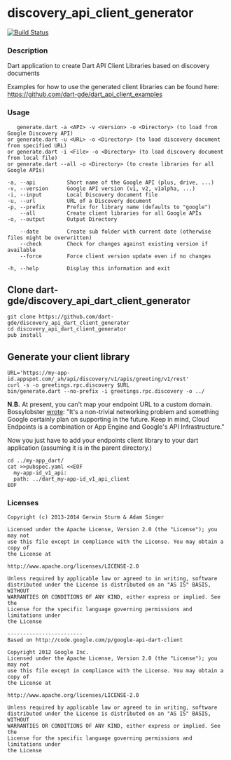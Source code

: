 # discovery_api_client_generator

[![Build Status](https://drone.io/github.com/dart-gde/discovery_api_dart_client_generator/status.png)](https://drone.io/github.com/dart-gde/discovery_api_dart_client_generator/latest)

### Description

Dart application to create Dart API Client Libraries based on discovery documents

Examples for how to use the generated client libraries can be found here: https://github.com/dart-gde/dart_api_client_examples

### Usage

```
   generate.dart -a <API> -v <Version> -o <Directory> (to load from Google Discovery API)
or generate.dart -u <URL> -o <Directory> (to load discovery document from specified URL)
or generate.dart -i <File> -o <Directory> (to load discovery document from local file)
or generate.dart --all -o <Directory> (to create libraries for all Google APIs)

-a, --api          Short name of the Google API (plus, drive, ...)
-v, --version      Google API version (v1, v2, v1alpha, ...)
-i, --input        Local Discovery document file
-u, --url          URL of a Discovery document
-p, --prefix       Prefix for library name (defaults to "google")
    --all          Create client libraries for all Google APIs
-o, --output       Output Directory

    --date         Create sub folder with current date (otherwise files might be overwritten)
    --check        Check for changes against existing version if available
    --force        Force client version update even if no changes

-h, --help         Display this information and exit
```


## Clone dart-gde/discovery_api_dart_client_generator

```
git clone https://github.com/dart-gde/discovery_api_dart_client_generator
cd discovery_api_dart_client_generator
pub install
```

## Generate your client library

```
URL='https://my-app-id.appspot.com/_ah/api/discovery/v1/apis/greeting/v1/rest'
curl -s -o greetings.rpc.discovery $URL
bin/generate.dart --no-prefix -i greetings.rpc.discovery -o ../
```

**N.B.** At present, you can't map your endpoint URL to a custom domain. Bossylobster 
[wrote](http://stackoverflow.com/a/16124815/1745000): "It's a non-trivial networking problem
and something Google certainly plan on supporting in the future. Keep in mind, Cloud Endpoints 
is a combination or App Engine and Google's API Infrastructure."

Now you just have to add your endpoints client library to your dart application (assuming it is in the parent directory.)

```
cd ../my-app_dart/
cat >>pubspec.yaml <<EOF
  my-app-id_v1_api:
  path: ../dart_my-app-id_v1_api_client
EOF
```


### Licenses

```
Copyright (c) 2013-2014 Gerwin Sturm & Adam Singer

Licensed under the Apache License, Version 2.0 (the "License"); you may not
use this file except in compliance with the License. You may obtain a copy of
the License at

http://www.apache.org/licenses/LICENSE-2.0

Unless required by applicable law or agreed to in writing, software
distributed under the License is distributed on an "AS IS" BASIS, WITHOUT
WARRANTIES OR CONDITIONS OF ANY KIND, either express or implied. See the
License for the specific language governing permissions and limitations under
the License

------------------------
Based on http://code.google.com/p/google-api-dart-client

Copyright 2012 Google Inc.
Licensed under the Apache License, Version 2.0 (the "License"); you may not
use this file except in compliance with the License. You may obtain a copy of
the License at

http://www.apache.org/licenses/LICENSE-2.0

Unless required by applicable law or agreed to in writing, software
distributed under the License is distributed on an "AS IS" BASIS, WITHOUT
WARRANTIES OR CONDITIONS OF ANY KIND, either express or implied. See the
License for the specific language governing permissions and limitations under
the License
```
